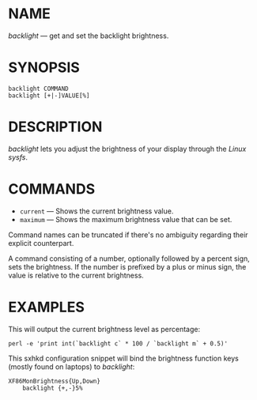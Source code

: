 # NAME

*backlight* — get and set the backlight brightness.

# SYNOPSIS

	backlight COMMAND
	backlight [+|-]VALUE[%]

# DESCRIPTION

*backlight* lets you adjust the brightness of your display through the *Linux* *sysfs*.

# COMMANDS

- `current` — Shows the current brightness value.
- `maximum` — Shows the maximum brightness value that can be set.

Command names can be truncated if there's no ambiguity regarding their explicit counterpart.

A command consisting of a number, optionally followed by a percent sign, sets the brightness. If the number is prefixed by a plus or minus sign, the value is relative to the current brightness.

# EXAMPLES

This will output the current brightness level as percentage:

	perl -e 'print int(`backlight c` * 100 / `backlight m` + 0.5)'

This sxhkd configuration snippet will bind the brightness function keys (mostly found on laptops) to *backlight*:

	XF86MonBrightness{Up,Down}
		backlight {+,-}5%
